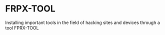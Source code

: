 # FRPX-TOOL
Installing important tools in the field of hacking sites and devices through a tool FPRX-TOOL





